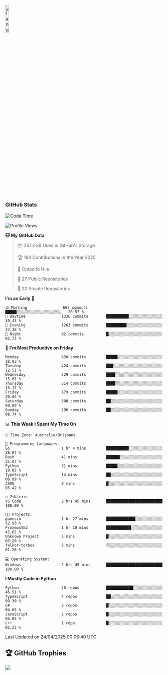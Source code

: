 <p align="left"><img width=15%" src="https://github.com/alansmathew/alansmathew/raw/master/lang.gif" alt="lang image here" /></p>

# <h3 align="left">GitHub Stats</h3>

<!--START_SECTION:waka-->
![Code Time](http://img.shields.io/badge/Code%20Time-569%20hrs%2014%20mins-blue)

![Profile Views](http://img.shields.io/badge/Profile%20Views-0-blue)

**🐱 My GitHub Data** 

> 📦 257.3 kB Used in GitHub's Storage 
 > 
> 🏆 194 Contributions in the Year 2025
 > 
> 💼 Opted to Hire
 > 
> 📜 27 Public Repositories 
 > 
> 🔑 20 Private Repositories 
 > 
**I'm an Early 🐤** 

```text
🌞 Morning                697 commits         █████░░░░░░░░░░░░░░░░░░░░   20.57 % 
🌆 Daytime                1336 commits        ██████████░░░░░░░░░░░░░░░   39.43 % 
🌃 Evening                1263 commits        █████████░░░░░░░░░░░░░░░░   37.28 % 
🌙 Night                  92 commits          █░░░░░░░░░░░░░░░░░░░░░░░░   02.72 % 
```
📅 **I'm Most Productive on Friday** 

```text
Monday                   638 commits         █████░░░░░░░░░░░░░░░░░░░░   18.83 % 
Tuesday                  424 commits         ███░░░░░░░░░░░░░░░░░░░░░░   12.51 % 
Wednesday                529 commits         ████░░░░░░░░░░░░░░░░░░░░░   15.61 % 
Thursday                 514 commits         ████░░░░░░░░░░░░░░░░░░░░░   15.17 % 
Friday                   679 commits         █████░░░░░░░░░░░░░░░░░░░░   20.04 % 
Saturday                 308 commits         ██░░░░░░░░░░░░░░░░░░░░░░░   09.09 % 
Sunday                   296 commits         ██░░░░░░░░░░░░░░░░░░░░░░░   08.74 % 
```


📊 **This Week I Spent My Time On** 

```text
🕑︎ Time Zone: Australia/Brisbane

💬 Programming Languages: 
Go                       1 hr 4 mins         ██████████░░░░░░░░░░░░░░░   38.87 % 
Bash                     41 mins             ██████░░░░░░░░░░░░░░░░░░░   25.07 % 
Python                   31 mins             █████░░░░░░░░░░░░░░░░░░░░   19.05 % 
TypeScript               14 mins             ██░░░░░░░░░░░░░░░░░░░░░░░   08.89 % 
JSON                     8 mins              █░░░░░░░░░░░░░░░░░░░░░░░░   05.42 % 

🔥 Editors: 
VS Code                  2 hrs 45 mins       █████████████████████████   100.00 % 

🐱‍💻 Projects: 
gamesio                  1 hr 27 mins        █████████████░░░░░░░░░░░░   52.93 % 
ProxmoxVE2               1 hr 10 mins        ███████████░░░░░░░░░░░░░░   42.62 % 
Unknown Project          5 mins              █░░░░░░░░░░░░░░░░░░░░░░░░   03.20 % 
falkor-torbox            2 mins              ░░░░░░░░░░░░░░░░░░░░░░░░░   01.26 % 

💻 Operating System: 
Windows                  2 hrs 45 mins       █████████████████████████   100.00 % 
```

**I Mostly Code in Python** 

```text
Python                   20 repos            ████████████░░░░░░░░░░░░░   46.51 % 
TypeScript               4 repos             ██░░░░░░░░░░░░░░░░░░░░░░░   09.30 % 
C#                       2 repos             █░░░░░░░░░░░░░░░░░░░░░░░░   04.65 % 
JavaScript               2 repos             █░░░░░░░░░░░░░░░░░░░░░░░░   04.65 % 
C++                      1 repo              █░░░░░░░░░░░░░░░░░░░░░░░░   02.33 % 
```




 Last Updated on 24/04/2025 00:06:40 UTC
<!--END_SECTION:waka-->

## 🏆 GitHub Trophies

![](https://github-profile-trophy.vercel.app/?username=samh06&theme=discord&no-frame=true&no-bg=false&margin-w=4)
